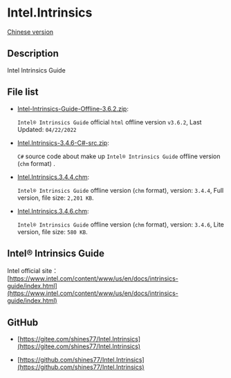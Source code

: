 # Intel.Intrinsics

[Chinese version](./README.md)

## Description

Intel Intrinsics Guide

## File list

* [Intel-Intrinsics-Guide-Offline-3.6.2.zip](./Intel-Intrinsics-Guide-Offline-3.6.2.zip):

    `Intel® Intrinsics Guide` official `html` offline version `v3.6.2`, Last Updated: `04/22/2022`

* [Intel.Intrinsics-3.4.6-C#-src.zip](./Intel.Intrinsics-3.4.6-C#-src.zip):

    `C#` source code about make up `Intel® Intrinsics Guide` offline version (`chm` format) .

* [Intel.Intrinsics.3.4.4.chm](./Intel.Intrinsics.3.4.4.chm):

    `Intel® Intrinsics Guide` offline version (`chm` format), version: `3.4.4`, Full version, file size: `2,201 KB`.

* [Intel.Intrinsics.3.4.6.chm](./Intel.Intrinsics.3.4.6.chm):

    `Intel® Intrinsics Guide` offline version (`chm` format), version: `3.4.6`, Lite version, file size: `580 KB`.

## Intel® Intrinsics Guide

Intel official site：[https://www.intel.com/content/www/us/en/docs/intrinsics-guide/index.html](https://www.intel.com/content/www/us/en/docs/intrinsics-guide/index.html)

## GitHub

* [https://gitee.com/shines77/Intel.Intrinsics](https://gitee.com/shines77/Intel.Intrinsics)

* [https://github.com/shines77/Intel.Intrinsics](https://github.com/shines77/Intel.Intrinsics)
